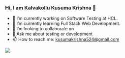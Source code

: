 ### Hi, I am Kalvakollu Kusuma Krishna 👋

- 🔭 I’m currently working on Software Testing at HCL.
- 🌱 I’m currently learning Full Stack Web Development.
- 👯 I’m looking to collaborate on 
- 💬 Ask me about testing or development
- 📫 How to reach me: kusumakrishna524@gmail.com




<img src="https://github-readme-stats.vercel.app/api?username=kusumakrish&&show_icons=true&title_color=ffffff&icon_color=bb2acf&text_color=daf7dc&bg_color=151515"/>
